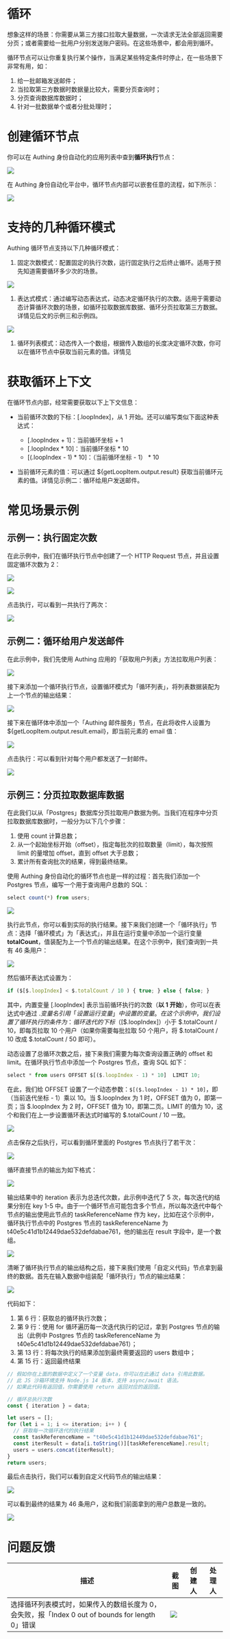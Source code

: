 # 循环

想象这样的场景：你需要从第三方接口拉取大量数据，一次请求无法全部返回需要分页；或者需要给一批用户分别发送账户密码。在这些场景中，都会用到循环。

循环节点可以让你重复执行某个操作，当满足某些特定条件时停止，在一些场景下非常有用，如：

1. 给一批邮箱发送邮件；
2. 当拉取第三方数据时数据量比较大，需要分页查询时；
3. 分页查询数据库数据时；
4. 针对一批数据单个或者分批处理时；

# 创建循环节点

你可以在 Authing 身份自动化的应用列表中查到<strong>循环执行</strong>节点：

![](../static/boxcnes1YodlMWFGCgDIvRbdiWQ.png)

在 Authing 身份自动化平台中，循环节点内部可以嵌套任意的流程，如下所示：

![](../static/boxcnlqR7b4DrpUA6L7EyTE6XSh.png)

# 支持的几种循环模式

Authing 循环节点支持以下几种循环模式：

1. 固定次数模式：配置固定的执行次数，运行固定执行之后终止循环。适用于预先知道需要循环多少次的场景。

![](../static/boxcnE8yxmakcPeT4A0vnauj7ab.png)

1. 表达式模式：通过编写动态表达式，动态决定循环执行的次数。适用于需要动态计算循环次数的场景，如循环拉取数据库数据、循环分页拉取第三方数据。详情见后文的示例三和示例四。

![](../static/boxcnMnJKvaBzAFHEEreVW3TEpc.png)

1. 循环列表模式：动态传入一个数组，根据传入数组的长度决定循环次数，你可以在循环节点中获取当前元素的值。详情见

# 获取循环上下文

在循环节点内部，经常需要获取以下上下文信息：

- 当前循环次数的下标：$[$.loopIndex]，从 1 开始。还可以编写类似下面这种表达式：

  - $[$.loopIndex + 1]：当前循环坐标 + 1
  - $[$.loopIndex * 10]：当前循环坐标 * 10
  - $[($.loopIndex - 1) * 10]：（当前循环坐标 - 1） * 10
- 当前循环元素的值：可以通过 ${getLoopItem.output.result} 获取当前循环元素的值。详情见示例二：循环给用户发送邮件。

# 常见场景示例

## 示例一：执行固定次数

在此示例中，我们在循环执行节点中创建了一个 HTTP Request 节点，并且设置固定循环次数为 2：

![](../static/boxcnZavrKnP85WZ4AonUMrvMYe.png)

![](../static/boxcnqxMkN1ChoFE1axtEX7qjdc.png)

点击执行，可以看到一共执行了两次：

![](../static/boxcn1DeYuhuFvdvnmI4cxBbOKl.png)

## 示例二：循环给用户发送邮件

在此示例中，我们先使用 Authing 应用的「获取用户列表」方法拉取用户列表：

![](../static/boxcnh5dWAKeHTIgVoHGUUBOIje.png)

接下来添加一个循环执行节点，设置循环模式为「循环列表」，将列表数据装配为上一个节点的输出结果：

![](../static/boxcnABKRaZfiDfVZVILq0qeCQb.png)

接下来在循环体中添加一个「Authing 邮件服务」节点，在此将收件人设置为 ${getLoopItem.output.result.email}，即当前元素的 email 值：

![](../static/boxcn7xOWBP2WnXqLlgsghPnWZd.png)

点击执行：可以看到针对每个用户都发送了一封邮件。

![](../static/boxcnF4oJIJtaSYLOunXw1dCuEg.png)

## 示例三：分页拉取数据库数据

在此我们以从「Postgres」数据库分页拉取用户数据为例。当我们在程序中分页拉取数据库数据时，一般分为以下几个步骤：

1. 使用 count 计算总数；
2. 从一个起始坐标开始（offset），指定每批次的拉取数量（limit），每次按照 limit 的量增加 offset，直到 offset 大于总数；
3. 累计所有查询批次的结果，得到最终结果。

使用 Authing 身份自动化的循环节点也是一样的过程：首先我们添加一个 Postgres 节点，编写一个用于查询用户总数的 SQL：

```typescript
select count(*) from users;
```

![](../static/boxcnbnDPdQjmViQhK3sHNeTUuh.png)

执行此节点，你可以看到实际的执行结果。接下来我们创建一个「循环执行」节点：选择「循环模式」为「表达式」，并且在运行变量中添加一个运行变量 <strong>totalCount</strong>，值装配为上一个节点的输出结果。在这个示例中，我们查询到一共有 46 条用户：

![](../static/boxcn0qaIql7uAnZrGaBkXazr4g.png)

然后循环表达式设置为：

```typescript
if ($[$.loopIndex] < $.totalCount / 10 ) { true; } else { false; }
```

其中，内置变量 $[$.loopIndex] 表示当前循环执行的次数（<strong>以 1 开始</strong>），你可以在表达式中通过 $.变量名 引用「设置运行变量」中设置的变量。在这个示例中，我们设置了循环执行的条件为：循环迭代的下标（$[$.loopIndex]）小于 $.totalCount / 10，即每页拉取 10 个用户（如果你需要每批拉取 50 个用户，将 $.totalCount / 10 改成 $.totalCount / 50 即可）。

动态设置了总循环次数之后，接下来我们需要为每次查询设置正确的 offset 和 limit。在循环执行节点中添加一个 Postgres 节点，查询 SQL 如下：

```typescript
select * from users OFFSET $[($.loopIndex - 1) * 10]  LIMIT 10;
```

在此，我们给 OFFSET 设置了一个动态参数：`$[($.loopIndex - 1) * 10]`，即（当前迭代坐标 - 1）乘以 10。当 $.loopIndex 为 1 时，OFFSET 值为 0，即第一页；当 $.loopIndex 为 2 时，OFFSET 值为 10，即第二页。LIMIT 的值为 10，这个和我们在上一步设置循环表达式时编写的 $.totalCount / 10 一致。

![](../static/boxcns5GD5uGqoIPwjJveCmKXVh.png)

点击保存之后执行，可以看到循环里面的 Postgres 节点执行了若干次：

![](../static/boxcnwQretb81OnXmgMUQE9ud3c.png)

循环直接节点的输出为如下格式：

![](../static/boxcnZEs9zT3rix1kAtSG7jepzd.png)

输出结果中的 iteration 表示为总迭代次数，此示例中迭代了 5 次，每次迭代的结果分别在 key 1-5 中。由于一个循环节点可能包含多个节点，所以每次迭代中每个节点的输出使用此节点的 taskReferenceName 作为 key，比如在这个示例中，循环执行节点中的 Postgres 节点的 taskReferenceName 为 t40e5c41d1b12449dae532defdabae761，他的输出在 result 字段中，是一个数组。

![](../static/boxcnYybguszz4nUudIggC4h5dq.png)

清晰了循环执行节点的输出结构之后，接下来我们使用「自定义代码」节点拿到最终的数据。首先在输入数据中组装配「循环执行」节点的输出结果：

![](../static/boxcnrwmHUxC7DhizIVJXBJkZvh.png)

代码如下：

1. 第 6 行：获取总的循环执行次数；
2. 第 9 行：使用 for 循环遍历每一次迭代执行的记过，拿到 Postgres 节点的输出（此例中 Postgres 节点的 taskReferenceName 为 t40e5c41d1b12449dae532defdabae761）；
3. 第 13 行：将每次执行的结果添加到最终需要返回的 users 数组中；
4. 第 15 行：返回最终结果

```typescript
// 假如你在上面的数据中定义了一个变量 data，你可以在此通过 data 引用此数据。
// 此 JS 沙箱环境支持 Node.js 14 版本，支持 async/await 语法。
// 如果此代码有返回值，你需要使用 return 返回对应的返回值。

// 循环总执行次数
const { iteration } = data;

let users = [];
for (let i = 1; i <= iteration; i++ ) {
  // 获取每一次循环迭代的执行结果
  const taskReferenceName = "t40e5c41d1b12449dae532defdabae761";
  const iterResult = data[i.toString()][taskReferenceName].result;
  users = users.concat(iterResult);
}
return users;
```

最后点击执行，我们可以看到自定义代码节点的输出结果：

![](../static/boxcnmYWeaCc6dWxUVrX0xoVhad.png)

可以看到最终的结果为 46 条用户，这和我们前面拿到的用户总数是一致的。

![](../static/boxcnp8kjq0yUWUEI8bovpvDE3e.png)

## 

# 问题反馈

| 描述                                                                                             | 截图                                         | 创建人 | 处理人 |
| ------------------------------------------------------------------------------------------------ | -------------------------------------------- | ------ | ------ |
| 选择循环列表模式时，如果传入的数组长度为 0，会失败，报「Index 0 out of bounds for length 0」错误 | ![](../static/boxcndrocSxqWA6T3QIMOZcdSvt.png) |        |        |

